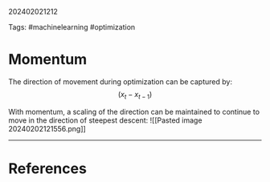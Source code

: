 202402021212

Tags: #machinelearning #optimization 

# Momentum
The direction of movement during optimization can be captured by:
$$
(x_t - x_{t-1})
$$

With momentum, a scaling of the direction can be maintained to continue to move in the direction of steepest descent:
![[Pasted image 20240202121556.png]]


---
# References
